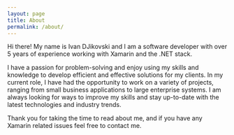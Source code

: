 ```yaml
---
layout: page
title: About
permalink: /about/
---
```


Hi there! My name is Ivan DJikovski and I am a software developer with over 5 years of experience working with Xamarin and the .NET stack.

I have a passion for problem-solving and enjoy using my skills and knowledge to develop efficient and effective solutions for my clients. In my current role, I have had the opportunity to work on a variety of projects, ranging from small business applications to large enterprise systems. I am always looking for ways to improve my skills and stay up-to-date with the latest technologies and industry trends.

Thank you for taking the time to read about me, and if you have any Xamarin related issues feel free to contact me.

